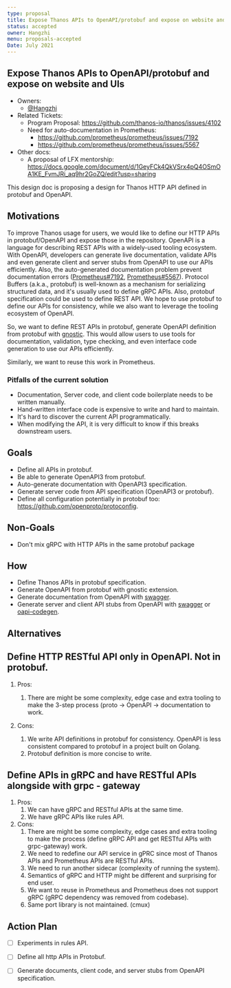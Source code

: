 ```yaml
---
type: proposal
title: Expose Thanos APIs to OpenAPI/protobuf and expose on website and UIs
status: accepted
owner: Hangzhi
menu: proposals-accepted
Date: July 2021
---
```


## **Expose Thanos APIs to OpenAPI/protobuf and expose on website and UIs**

- Owners:
  - [@Hangzhi](https://github.com/Hangzhi)
- Related Tickets:
  - Program Proposal: https://github.com/thanos-io/thanos/issues/4102
  - Need for auto-documentation in Prometheus:
    - https://github.com/prometheus/prometheus/issues/7192
    - https://github.com/prometheus/prometheus/issues/5567
- Other docs:
  - A proposal of LFX mentorship: https://docs.google.com/document/d/1GeyFCk4QkVSrx4pQ4OSmOA1KE_FvmJRi_aq9hr2GoZQ/edit?usp=sharing

This design doc is proposing a design for Thanos HTTP API defined in protobuf and OpenAPI.

## **Motivations**

To improve Thanos usage for users, we would like to define our HTTP APIs in protobuf/OpenAPI and expose those in the repository.
OpenAPI is a language for describing REST APIs with a widely-used tooling ecosystem. With OpenAPI, developers can generate live documentation, validate APIs and even generate client and server stubs from OpenAPI to use our APIs efficiently. 
Also, the auto-generated documentation problem prevent documentation errors  ([Prometheus#7192](https://github.com/prometheus/prometheus/issues/7192), [Prometheus#5567](https://github.com/prometheus/prometheus/issues/5567)).
Protocol Buffers (a.k.a., protobuf) is well-known as a mechanism for serializing structured data, and it's usually used to define gRPC APIs. Also, protobuf specification could be used to define REST API. 
We hope to use protobuf to define our APIs for consistency, while we also want to leverage the tooling ecosystem of OpenAPI. 

So, we want to define REST APIs in protobuf, generate OpenAPI definition from protobuf with [gnostic](https://github.com/google/gnostic). This would allow users to use tools for documentation, validation, type checking, and even interface code generation to use our APIs efficiently.

Similarly, we want to reuse this work in Prometheus.


### **Pitfalls of the current solution**

- Documentation, Server code, and client code boilerplate needs to be written manually.
- Hand-written interface code is expensive to write and hard to maintain. 
- It's hard to discover the current API programmatically.
- When modifying the API, it is very difficult to know if this breaks downstream users. 

## **Goals**

- Define all APIs in protobuf.
- Be able to generate OpenAPI3 from protobuf.
- Auto-generate documentation with OpenAPI3 specification.
- Generate server code from API specification (OpenAPI3 or protobuf).
- Define all configuration potentially in protobuf too: https://github.com/openproto/protoconfig.

## **Non-Goals**

- Don't mix gRPC with HTTP APIs in the same protobuf package

## **How**

- Define Thanos APIs in protobuf specification.
- Generate OpenAPI from protobuf with gnostic extension.
- Generate documentation from OpenAPI with [swagger](https://github.com/swagger-api/swagger-codegen).
- Generate server and client API stubs from OpenAPI with [swagger](https://github.com/swagger-api/swagger-codegen) or [oapi-codegen](https://github.com/deepmap/oapi-codegen).
## **Alternatives**

## **Define HTTP RESTful API only in OpenAPI. Not in protobuf.**

1. Pros:
   1. There are might be some complexity, edge case and extra tooling to make the 3-step process (proto -> OpenAPI -> documentation to work.
    
2. Cons:
   1. We write API definitions in protobuf for consistency. OpenAPI is less consistent compared to protobuf in a project built on Golang. 
   2. Protobuf definition is more concise to write. 

## **Define APIs in gRPC and have RESTful APIs alongside with grpc - gateway**

1. Pros:
   1. We can have gRPC and RESTful APIs at the same time.
   2. We have gRPC APIs like rules API.
2. Cons:
   1. There are might be some complexity, edge cases and extra tooling to make the process (define gRPC API and get RESTful APIs with grpc-gateway) work. 
   2. We need to redefine our API service in gPRC since most of Thanos APIs and Prometheus APIs are RESTful APIs. 
   3. We need to run another sidecar (complexity of running the system).
   4. Semantics of gRPC and HTTP might be different and surprising for end user. 
   5. We want to reuse in Prometheus and Prometheus does not support gRPC (gRPC dependency was removed from codebase).
   6. Same port library is not maintained. (cmux)

## **Action Plan**

- [ ]  Experiments in rules API.
- [ ]  Define all http APIs in Protobuf.
- [ ]  Generate documents, client code, and server stubs from OpenAPI specification.

